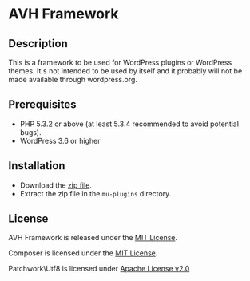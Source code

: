 # AVH Framework

## Description
This is a framework to be used for WordPress plugins or WordPress themes.
It's not intended to be used by itself and it probably will not be made available through wordpress.org.

## Prerequisites
* PHP 5.3.2 or above (at least 5.3.4 recommended to avoid potential bugs).
* WordPress 3.6 or higher

## Installation
* Download the [zip file](https://github.com/petervanderdoes/AVH-Framework/archive/master.zip).
* Extract the zip file in the `mu-plugins` directory.

## License
AVH Framework is released under the [MIT License](http://www.opensource.org/licenses/MIT).

Composer is licensed under the [MIT License](http://www.opensource.org/licenses/MIT).

Patchwork\Utf8 is licensed under [Apache License v2.0](http://apache.org/licenses/LICENSE-2.0.txt)
